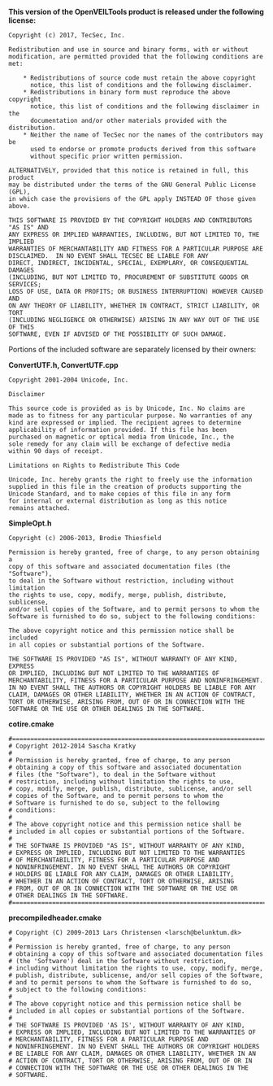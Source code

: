 **This version of the OpenVEILTools product is released under the following license:**

	Copyright (c) 2017, TecSec, Inc.

	Redistribution and use in source and binary forms, with or without
	modification, are permitted provided that the following conditions are met:
	
		* Redistributions of source code must retain the above copyright
		  notice, this list of conditions and the following disclaimer.
		* Redistributions in binary form must reproduce the above copyright
		  notice, this list of conditions and the following disclaimer in the
		  documentation and/or other materials provided with the distribution.
		* Neither the name of TecSec nor the names of the contributors may be
		  used to endorse or promote products derived from this software 
		  without specific prior written permission.
		 
	ALTERNATIVELY, provided that this notice is retained in full, this product
	may be distributed under the terms of the GNU General Public License (GPL),
	in which case the provisions of the GPL apply INSTEAD OF those given above.
		 
	THIS SOFTWARE IS PROVIDED BY THE COPYRIGHT HOLDERS AND CONTRIBUTORS "AS IS" AND
	ANY EXPRESS OR IMPLIED WARRANTIES, INCLUDING, BUT NOT LIMITED TO, THE IMPLIED
	WARRANTIES OF MERCHANTABILITY AND FITNESS FOR A PARTICULAR PURPOSE ARE
	DISCLAIMED.  IN NO EVENT SHALL TECSEC BE LIABLE FOR ANY 
	DIRECT, INDIRECT, INCIDENTAL, SPECIAL, EXEMPLARY, OR CONSEQUENTIAL DAMAGES
	(INCLUDING, BUT NOT LIMITED TO, PROCUREMENT OF SUBSTITUTE GOODS OR SERVICES;
	LOSS OF USE, DATA OR PROFITS; OR BUSINESS INTERRUPTION) HOWEVER CAUSED AND
	ON ANY THEORY OF LIABILITY, WHETHER IN CONTRACT, STRICT LIABILITY, OR TORT
	(INCLUDING NEGLIGENCE OR OTHERWISE) ARISING IN ANY WAY OUT OF THE USE OF THIS
	SOFTWARE, EVEN IF ADVISED OF THE POSSIBILITY OF SUCH DAMAGE.







Portions of the included software are separately licensed by their owners:

**ConvertUTF.h, ConvertUTF.cpp**

    Copyright 2001-2004 Unicode, Inc.
    
    Disclaimer
    
    This source code is provided as is by Unicode, Inc. No claims are
    made as to fitness for any particular purpose. No warranties of any
    kind are expressed or implied. The recipient agrees to determine
    applicability of information provided. If this file has been
    purchased on magnetic or optical media from Unicode, Inc., the
    sole remedy for any claim will be exchange of defective media
    within 90 days of receipt.
    
    Limitations on Rights to Redistribute This Code
    
    Unicode, Inc. hereby grants the right to freely use the information
    supplied in this file in the creation of products supporting the
    Unicode Standard, and to make copies of this file in any form
    for internal or external distribution as long as this notice
    remains attached.

**SimpleOpt.h**
 
    Copyright (c) 2006-2013, Brodie Thiesfield

    Permission is hereby granted, free of charge, to any person obtaining a
    copy of this software and associated documentation files (the "Software"),
    to deal in the Software without restriction, including without limitation
    the rights to use, copy, modify, merge, publish, distribute, sublicense,
    and/or sell copies of the Software, and to permit persons to whom the
    Software is furnished to do so, subject to the following conditions:

    The above copyright notice and this permission notice shall be included
    in all copies or substantial portions of the Software.

    THE SOFTWARE IS PROVIDED "AS IS", WITHOUT WARRANTY OF ANY KIND, EXPRESS 
    OR IMPLIED, INCLUDING BUT NOT LIMITED TO THE WARRANTIES OF 
    MERCHANTABILITY, FITNESS FOR A PARTICULAR PURPOSE AND NONINFRINGEMENT. 
    IN NO EVENT SHALL THE AUTHORS OR COPYRIGHT HOLDERS BE LIABLE FOR ANY 
    CLAIM, DAMAGES OR OTHER LIABILITY, WHETHER IN AN ACTION OF CONTRACT, 
    TORT OR OTHERWISE, ARISING FROM, OUT OF OR IN CONNECTION WITH THE 
    SOFTWARE OR THE USE OR OTHER DEALINGS IN THE SOFTWARE.

**cotire.cmake**

	#=============================================================================
	# Copyright 2012-2014 Sascha Kratky
	#
	# Permission is hereby granted, free of charge, to any person
	# obtaining a copy of this software and associated documentation
	# files (the "Software"), to deal in the Software without
	# restriction, including without limitation the rights to use,
	# copy, modify, merge, publish, distribute, sublicense, and/or sell
	# copies of the Software, and to permit persons to whom the
	# Software is furnished to do so, subject to the following
	# conditions:
	#
	# The above copyright notice and this permission notice shall be
	# included in all copies or substantial portions of the Software.
	#
	# THE SOFTWARE IS PROVIDED "AS IS", WITHOUT WARRANTY OF ANY KIND,
	# EXPRESS OR IMPLIED, INCLUDING BUT NOT LIMITED TO THE WARRANTIES
	# OF MERCHANTABILITY, FITNESS FOR A PARTICULAR PURPOSE AND
	# NONINFRINGEMENT. IN NO EVENT SHALL THE AUTHORS OR COPYRIGHT
	# HOLDERS BE LIABLE FOR ANY CLAIM, DAMAGES OR OTHER LIABILITY,
	# WHETHER IN AN ACTION OF CONTRACT, TORT OR OTHERWISE, ARISING
	# FROM, OUT OF OR IN CONNECTION WITH THE SOFTWARE OR THE USE OR
	# OTHER DEALINGS IN THE SOFTWARE.
	#=============================================================================

**precompiledheader.cmake**

	# Copyright (C) 2009-2013 Lars Christensen <larsch@belunktum.dk>
	#
	# Permission is hereby granted, free of charge, to any person
	# obtaining a copy of this software and associated documentation files
	# (the 'Software') deal in the Software without restriction,
	# including without limitation the rights to use, copy, modify, merge,
	# publish, distribute, sublicense, and/or sell copies of the Software,
	# and to permit persons to whom the Software is furnished to do so,
	# subject to the following conditions:
	#
	# The above copyright notice and this permission notice shall be
	# included in all copies or substantial portions of the Software.
	#
	# THE SOFTWARE IS PROVIDED 'AS IS', WITHOUT WARRANTY OF ANY KIND,
	# EXPRESS OR IMPLIED, INCLUDING BUT NOT LIMITED TO THE WARRANTIES OF
	# MERCHANTABILITY, FITNESS FOR A PARTICULAR PURPOSE AND
	# NONINFRINGEMENT. IN NO EVENT SHALL THE AUTHORS OR COPYRIGHT HOLDERS
	# BE LIABLE FOR ANY CLAIM, DAMAGES OR OTHER LIABILITY, WHETHER IN AN
	# ACTION OF CONTRACT, TORT OR OTHERWISE, ARISING FROM, OUT OF OR IN
	# CONNECTION WITH THE SOFTWARE OR THE USE OR OTHER DEALINGS IN THE
	# SOFTWARE.

